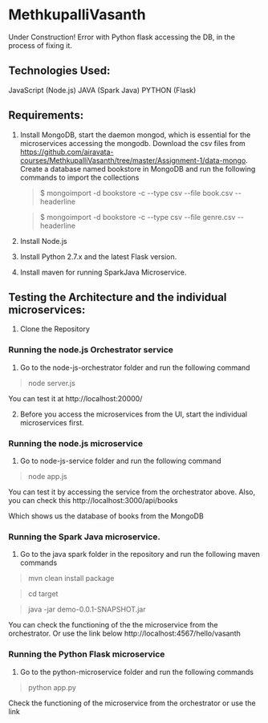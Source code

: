 # MethkupalliVasanth
 
Under Construction! Error with Python flask accessing the DB, in the process of fixing it.

## Technologies Used:

JavaScript (Node.js)
JAVA (Spark Java)
PYTHON (Flask)

## Requirements:

1. Install MongoDB, start the daemon mongod, which is essential for the microservices accessing the mongodb. Download the csv files from https://github.com/airavata-courses/MethkupalliVasanth/tree/master/Assignment-1/data-mongo. 
   Create a database named bookstore in MongoDB and run the following commands to import the collections
   > $ mongoimport -d bookstore -c  --type csv --file book.csv --headerline
   
   
   > $ mongoimport -d bookstore -c  --type csv --file genre.csv --headerline
 
2. Install Node.js
3. Install Python 2.7.x and the latest Flask version.
4. Install maven for running SparkJava Microservice.

## Testing the Architecture and the individual microservices:

1. Clone the Repository 

### Running the node.js Orchestrator service
1. Go to the node-js-orchestrator folder and run the following command
> node server.js

You can test it at http://localhost:20000/

2. Before you access the microservices from the UI, start the individual microservices first.

### Running the node.js microservice
1. Go to node-js-service folder and run the following command

> node app.js

You can test it by accessing the service from the orchestrator above.
Also, you can check this http://localhost:3000/api/books

Which shows us the database of books from the MongoDB

### Running the Spark Java microservice.

1. Go to the java spark folder in the repository and run the following maven commands
> mvn clean install package

> cd target

> java -jar demo-0.0.1-SNAPSHOT.jar

You can check the functioning of the the microservice from the orchestrator. Or use the link below
http://localhost:4567/hello/vasanth

### Running the Python Flask microservice
1. Go to the python-microservice folder and run the following commands

> python app.py

Check the functioning of the microservice from the orchestrator or use the link 
